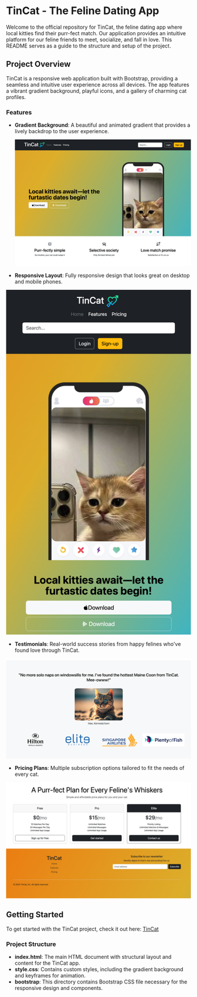 # TinCat - The Feline Dating App

Welcome to the official repository for TinCat, the feline dating app where local kitties find their purr-fect match. Our application provides an intuitive platform for our feline friends to meet, socialize, and fall in love. This README serves as a guide to the structure and setup of the project.

## Project Overview

TinCat is a responsive web application built with Bootstrap, providing a seamless and intuitive user experience across all devices. The app features a vibrant gradient background, playful icons, and a gallery of charming cat profiles.

### Features

- **Gradient Background**: A beautiful and animated gradient that provides a lively backdrop to the user experience.

  ![Preview of Gradient Background](images/TinCat1.png)

- **Responsive Layout**: Fully responsive design that looks great on desktop and mobile phones.

![Preview of Responsive Layout](images/TinCat.png)

- **Testimonials**: Real-world success stories from happy felines who've found love through TinCat.

![Preview of Testimonials](images/Preview3.png)

- **Pricing Plans**: Multiple subscription options tailored to fit the needs of every cat.

![Preview of Pricing Plans](images/TinCat2.png)

## Getting Started

To get started with the TinCat project, check it out here: [TinCat](https://qwerac388.github.io/TinCat/)

### Project Structure

- **index.html**: The main HTML document with structural layout and content for the TinCat app.
- **style.css**: Contains custom styles, including the gradient background and keyframes for animation.
- **bootstrap**: This directory contains Bootstrap CSS file necessary for the responsive design and components.
